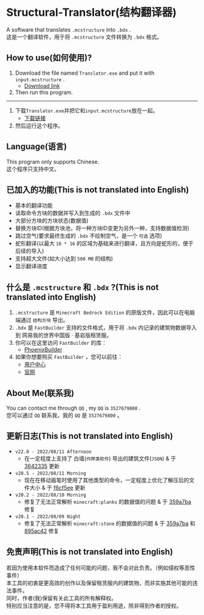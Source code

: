 # Structural-Translator(结构翻译器)
A software that translates `.mcstructure` into `.bdx` .<br>
这是一个翻译软件，用于将 `.mcstructure` 文件转换为 `.bdx` 格式。

## How to use(如何使用)?
1. Download the file named `Translator.exe` and put it with `input.mcstructure` .
   - [Download link](https://github.com/Happy2018new/Structural-Translator/raw/main/Translator.exe)
2. Then run this program.
***
1. 下载`Translator.exe`并把它和`input.mcstructure`放在一起。
   - [下载链接](https://github.com/Happy2018new/Structural-Translator/raw/main/Translator.exe)
2. 然后运行这个程序。
## Language(语言)
This program only supports Chinese.<br>
这个程序只支持中文。
## 已加入的功能(This is not translated into English)
- 基本的翻译功能
- 读取命令方块的数据并写入到生成的 `.bdx` 文件中
- 大部分方块的方块状态(数据值)
- 替换方块ID(根据方块池，将一种方块ID变更为另外一种，支持数据值检测)
- 跳过空气(要求最终生成的 `.bdx` 不绘制空气，是一个 `可选` 选项)
- 蛇形翻译(以最大 `16 * 16` 的区域为基础来进行翻译，且方向是蛇形的，便于后续的导入)
- 支持超大文件(如大小达到 `500 MB` 的结构)
- 显示翻译进度
## 什么是 `.mcstructure` 和 `.bdx` ?(This is not translated into English)
1. `.mcstructure` 是 `Minecraft Bedrock Edition` 的原版文件，因此可以在电脑端通过 `结构方块` 导出。
2. `.bdx` 是 `FastBuilder` 支持的文件格式，用于将 `.bdx` 内记录的建筑物数据导入到 网易我的世界中国版 · 基岩版租赁服。
3. 你可以在这里访问 `FastBuilder` 的库：
   - [PhoenixBuilder](https://github.com/LNSSPsd/PhoenixBuilder/)
4. 如果你想要购买 `FastBuilder` ，您可以前往：
   - [用户中心](https://uc.fastbuilder.pro/)
   - [官网](https://fastbuilder.pro/)
## About Me(联系我)
You can contact me through `QQ` , my `QQ` is `3527679800` .<br>
您可以通过 `QQ` 联系我，我的 `QQ` 是 `3527679800` 。
## 更新日志(This is not translated into English)
- `v22.0 - 2022/08/11 Afternoon`
   - 在一定程度上支持了 白墙(`作弊类软件`) 导出的建筑文件(`JSON`) & 于 [3642335](https://github.com/Happy2018new/Structural-Translator/commit/36423355547af1d0141ebb8bc867e364408e272c) 更新
- `v20.5 - 2022/08/11 Morning`
   - 现在在移动画笔时使用了其他类型的命令，一定程度上优化了解压后的文件大小 & 于 [f6cf5ee](https://github.com/Happy2018new/Structural-Translator/commit/f6cf5ee559551f63e6dda714193dbd01c39f32ef) 更新
- `v20.2 - 2022/08/10 Morning`
  - 修复了无法正常解析 `minecraft:planks` 的数据值的问题 & 于 [359a7ba](https://github.com/Happy2018new/Structural-Translator/commit/359a7bacc32c9c479fc88600f03f740e6c3d0e27) 修复
- `v20.1 - 2022/08/09 Night`
  - 修复了无法正常解析 `minecraft:stone` 的数据值的问题 & 于 [359a7ba](https://github.com/Happy2018new/Structural-Translator/commit/359a7bacc32c9c479fc88600f03f740e6c3d0e27) 和 [895ac42](https://github.com/Happy2018new/Structural-Translator/commit/895ac4285c2ee1415236905a2017d9ddc06e82f2) 修复
## 免责声明(This is not translated into English)
若因为使用本软件而造成了任何可能的问题，我不会对此负责。（例如侵权等恶性事件）<br>
本工具的初衷是更高效的创作以及保留租赁服内的建筑物，而非实施其他可能的违法事件。<br>
同时，作者(我)保留有关此工具的所有解释权。<br>
特别应当注意的是，您不得将本工具用于盈利用途，除非得到作者的授权。
